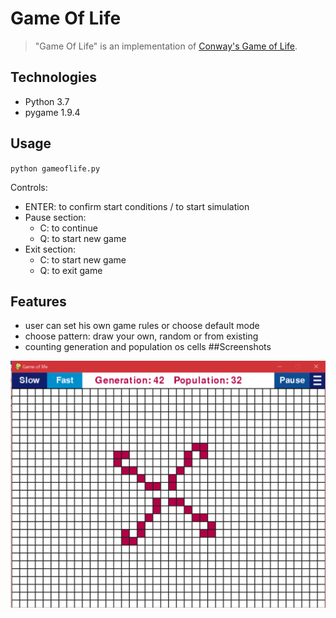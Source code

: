 # Game Of Life
>"Game Of Life" is an implementation of [Conway's Game of Life](https://en.wikipedia.org/wiki/Conway%27s_Game_of_Life).
## Technologies
- Python 3.7
- pygame 1.9.4
## Usage
`python gameoflife.py`

Controls:
- ENTER: to confirm start conditions / to start simulation
- Pause section:
    - C: to continue
    - Q: to start new game
- Exit section:
    - C: to start new game
    - Q: to exit game
## Features
- user can set his own game rules or choose default mode
- choose pattern: draw your own, random or from existing
- counting generation and population os cells
##Screenshots

![screenshot](images/scrn.png?raw=true "Optional Title")